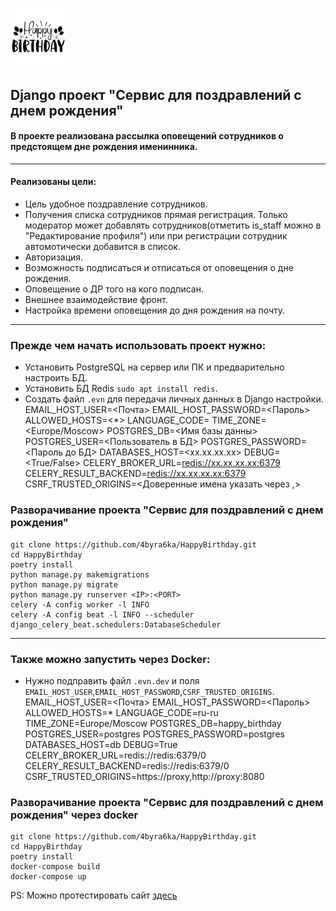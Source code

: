 # <img src="https://raw.githubusercontent.com/4byra6ka/HappyBirthday/0fe1df9c77c145c01046a835d7c213b128aa0918/static/HappyBirthday.svg" width="89"/>

## Django проект "Сервис для поздравлений с днем рождения"

#### В проекте реализована рассылка оповещений сотрудников о предстоящем дне рождения именинника.
***
#### Реализованы цели:
* Цель удобное поздравление сотрудников.
* Получения списка сотрудников прямая регистрация. Только модератор может добавлять сотрудников(отметить is_staff можно в "Редактирование профиля") или при регистрации сотрудник автомотически добавится в список. 
* Авторизация.
* Возможность подписаться и отписаться от оповещения о дне рождения.
* Оповещение о ДР того на кого подписан.
* Внешнее взаимодействие фронт.
* Настройка времени оповещения до дня рождения на почту.

***
### Прежде чем начать использовать проект нужно:
* Установить PostgreSQL на сервер или ПК и предварительно настроить БД.
* Установить БД Redis `sudo apt install redis`.
* Создать файл `.evn` для передачи личных данных в Django настройки.
    EMAIL_HOST_USER=<Почта>
    EMAIL_HOST_PASSWORD=<Пароль>
    ALLOWED_HOSTS=<*>
    LANGUAGE_CODE=<ru-ru>
    TIME_ZONE=<Europe/Moscow>
    POSTGRES_DB=<Имя базы данны>
    POSTGRES_USER=<Пользователь в БД>
    POSTGRES_PASSWORD=<Пароль до БД>
    DATABASES_HOST=<xx.xx.xx.xx>
    DEBUG=<True/False>
    CELERY_BROKER_URL=<redis://xx.xx.xx.xx:6379>
    CELERY_RESULT_BACKEND=<redis://xx.xx.xx.xx:6379>
    CSRF_TRUSTED_ORIGINS=<Доверенные имена указать через ,>


### Разворачивание проекта "Сервис для поздравлений с днем рождения"
    git clone https://github.com/4byra6ka/HappyBirthday.git
    cd HappyBirthday
    poetry install
    python manage.py makemigrations
    python manage.py migrate
    python manage.py runserver <IP>:<PORT>
    celery -A config worker -l INFO
    celery -A config beat -l INFO --scheduler django_celery_beat.schedulers:DatabaseScheduler

***
### Также можно запустить через Docker:
* Нужно подправить файл `.evn.dev` и поля `EMAIL_HOST_USER`,`EMAIL_HOST_PASSWORD`,`CSRF_TRUSTED_ORIGINS`.
    EMAIL_HOST_USER=<Почта>
    EMAIL_HOST_PASSWORD=<Пароль>
    ALLOWED_HOSTS=*
    LANGUAGE_CODE=ru-ru
    TIME_ZONE=Europe/Moscow
    POSTGRES_DB=happy_birthday
    POSTGRES_USER=postgres
    POSTGRES_PASSWORD=postgres
    DATABASES_HOST=db
    DEBUG=True
    CELERY_BROKER_URL=redis://redis:6379/0
    CELERY_RESULT_BACKEND=redis://redis:6379/0
    CSRF_TRUSTED_ORIGINS=https://proxy,http://proxy:8080

### Разворачивание проекта "Сервис для поздравлений с днем рождения" через docker
    git clone https://github.com/4byra6ka/HappyBirthday.git
    cd HappyBirthday
    poetry install
    docker-compose build
    docker-compose up

PS: Можно протестировать сайт [здесь](https://vpn.1jz.ru) 
